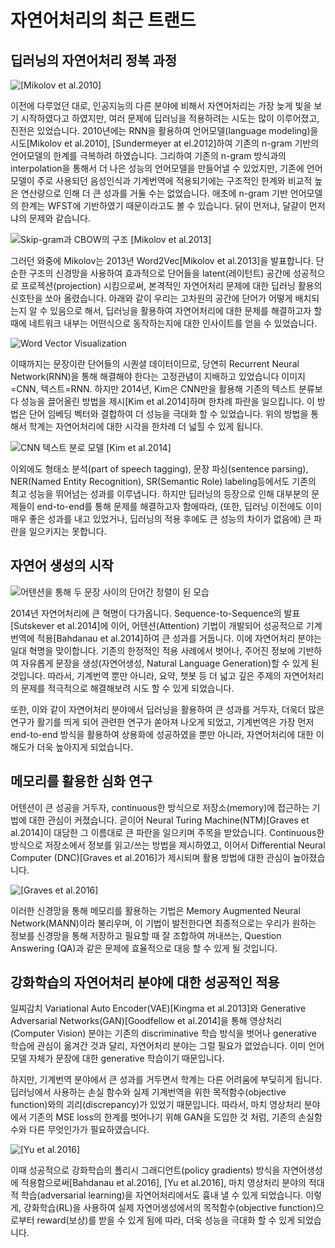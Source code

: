 # 자연어처리의 최근 트랜드

## 딥러닝의 자연어처리 정복 과정

![[Mikolov et al.2010]](../assets/intro-rnnlm.png)

이전에 다루었던 대로, 인공지능의 다른 분야에 비해서 자연어처리는 가장 늦게 빛을 보기 시작하였다고 하였지만, 여러 문제에 딥러닝을 적용하려는 시도는 많이 이루어졌고, 진전은 있었습니다. 2010년에는 RNN을 활용하여 언어모델(language modeling)을 시도[Mikolov et al.2010], [Sundermeyer at el.2012]하여 기존의 n-gram 기반의 언어모델의 한계를 극복하려 하였습니다. 그리하여 기존의 n-gram 방식과의 interpolation을 통해서 더 나은 성능의 언어모델을 만들어낼 수 있었지만, 기존에 언어모델이 주로 사용되던 음성인식과 기계번역에 적용되기에는 구조적인 한계와 비교적 높은 연산량으로 인해 더 큰 성과를 거둘 수는 없었습니다. <comment> 애초에 n-gram 기반 언어모델의 한계는 WFST에 기반하였기 때문이라고도 볼 수 있습니다. 닭이 먼저냐, 달걀이 먼저냐의 문제와 같습니다. </comment>

![Skip-gram과 CBOW의 구조 [Mikolov et al.2013]](../assets/intro-word2vec.png)

그러던 와중에 Mikolov는 2013년 Word2Vec[Mikolov et al.2013]을 발표합니다. 단순한 구조의 신경망을 사용하여 효과적으로 단어들을 latent(레이턴트) 공간에 성공적으로 프로젝션(projection) 시킴으로써, 본격적인 자연어처리 문제에 대한 딥러닝 활용의 신호탄을 쏘아 올렸습니다. 아래와 같이 우리는 고차원의 공간에 단어가 어떻게 배치되는지 알 수 있음으로 해서, 딥러닝을 활용하여 자연어처리에 대한 문제를 해결하고자 할 때에 네트워크 내부는 어떤식으로 동작하는지에 대한 인사이트를 얻을 수 있었습니다.

![Word Vector Visualization](../assets/intro-word-embedding.png)

이때까지는 문장이란 단어들의 시퀀셜 데이터이므로, 당연히 Recurrent Neural Network(RNN)을 통해 해결해야 한다는 고정관념이 지배하고 있었습니다 <comment> 이미지=CNN, 텍스트=RNN. </comment> 하지만 2014년, Kim은 CNN만을 활용해 기존의 텍스트 분류보다 성능을 끌어올린 방법을 제시[Kim et al.2014]하며 한차례 파란을 일으킵니다. 이 방법은 단어 임베딩 벡터와 결합하여 더 성능을 극대화 할 수 있었습니다. 위의 방법을 통해서 학계는 자연어처리에 대한 시각을 한차례 더 넓힐 수 있게 됩니다.

![CNN 텍스트 분로 모델 [Kim et al.2014]](../assets/intro-cnn-text-classification.png)

이외에도 형태소 분석(part of speech tagging), 문장 파싱(sentence parsing), NER(Named Entity Recognition), SR(Semantic Role) labeling등에서도 기존의 최고 성능을 뛰어넘는 성과를 이루냅니다. 하지만 딥러닝의 등장으로 인해 대부분의 문제들이 end-to-end를 통해 문제를 해결하고자 함에따라, (또한, 딥러닝 이전에도 이미 매우 좋은 성과를 내고 있었거나, 딥러닝의 적용 후에도 큰 성능의 차이가 없음에) 큰 파란을 일으키지는 못합니다.

## 자연어 생성의 시작

![어텐션을 통해 두 문장 사이의 단어간 정렬이 된 모습](../assets/intro-word-alignment.png)

2014년 자연어처리에 큰 혁명이 다가옵니다. Sequence-to-Sequence의 발표[Sutskever et al.2014]에 이어, 어텐션(Attention) 기법이 개발되어 성공적으로 기계번역에 적용[Bahdanau et al.2014]하여 큰 성과를 거둡니다. 이에 자연어처리 분야는 일대 혁명을 맞이합니다. 기존의 한정적인 적용 사례에서 벗어나, 주어진 정보에 기반하여 자유롭게 문장을 생성(자연어생성, Natural Language Generation)할 수 있게 된 것입니다. 따라서, 기계번역 뿐만 아니라, 요약, 챗봇 등 더 넓고 깊은 주제의 자연어처리의 문제를 적극적으로 해결해보려 시도 할 수 있게 되었습니다.

또한, 이와 같이 자연어처리 분야에서 딥러닝을 활용하여 큰 성과를 거두자, 더욱더 많은 연구가 활기를 띄게 되어 관련한 연구가 쏟아져 나오게 되었고, 기계번역은 가장 먼저 end-to-end 방식을 활용하여 상용화에 성공하였을 뿐만 아니라, 자연어처리에 대한 이해도가 더욱 높아지게 되었습니다.

## 메모리를 활용한 심화 연구

어텐션이 큰 성공을 거두자, continuous한 방식으로 저장소(memory)에 접근하는 기법에 대한 관심이 커졌습니다. 곧이어 Neural Turing Machine(NTM)[Graves et al.2014]이 대담한 그 이름대로 큰 파란을 일으키며 주목을 받았습니다. Continuous한 방식으로 저장소에서 정보를 읽고/쓰는 방법을 제시하였고, 이어서 Differential Neural Computer (DNC)[Graves et al.2016]가 제시되며 활용 방법에 대한 관심이 높아졌습니다.

![[Graves et al.2016]](../assets/intro-dnc.png)

이러한 신경망을 통해 메모리를 활용하는 기법은 Memory Augmented Neural Network(MANN)이라 불리우며, 이 기법이 발전한다면 최종적으로는 우리가 원하는 정보를 신경망을 통해 저장하고 필요할 때 잘 조합하여 꺼내쓰는, Question Answering (QA)과 같은 문제에 효율적으로 대응 할 수 있게 될 것입니다.

<!--
* 참고사이트:
  * [https://jamiekang.github.io/2017/05/08/neural-turing-machine](https://jamiekang.github.io/2017/05/08/neural-turing-machine)
  * [https://sites.google.com/view/mann-emnlp2017/](https://sites.google.com/view/mann-emnlp2017/)
-->

## 강화학습의 자연어처리 분야에 대한 성공적인 적용

일찌감치 Variational Auto Encoder(VAE)[Kingma et al.2013]와 Generative Adversarial Networks(GAN)[Goodfellow et al.2014]을 통해 영상처리(Computer Vision) 분야는 기존의 discriminative 학습 방식을 벗어나 generative 학습에 관심이 옮겨간 것과 달리, 자연어처리 분야는 그럴 필요가 없었습니다. 이미 언어모델 자체가 문장에 대한 generative 학습이기 때문입니다.

하지만, 기계번역 분야에서 큰 성과를 거두면서 학계는 다른 어려움에 부딪히게 됩니다. 딥러닝에서 사용하는 손실 함수와 실제 기계번역을 위한 목적함수(objective function)와의 괴리(discrepancy)가 있었기 때문입니다. 따라서, 마치 영상처리 분야에서 기존의 MSE loss의 한계를 벗어나기 위해 GAN을 도입한 것 처럼, 기존의 손실함수와 다른 무엇인가가 필요하였습니다.

![[[Yu et al.2016]](https://arxiv.org/abs/1609.05473)](../assets/intro-seqgan.png)

이때 성공적으로 강화학습의 폴리시 그래디언트(policy gradients) 방식을 자연어생성에 적용함으로써[Bahdanau et al.2016], [Yu et al.2016], 마치 영상처리 분야의 적대적 학습(adversarial learning)을 자연어처리에서도 흉내 낼 수 있게 되었습니다. 이렇게, 강화학습(RL)을 사용하여 실제 자연어생성에서의 목적함수(objective function)으로부터 reward(보상)를 받을 수 있게 됨에 따라, 더욱 성능을 극대화 할 수 있게 되었습니다.
